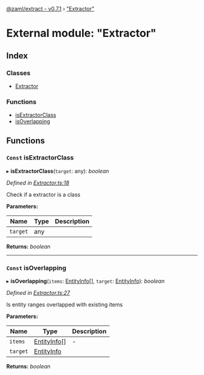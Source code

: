 [@zaml/extract - v0.7.1](../README.md) › ["Extractor"](_extractor_.md)

# External module: "Extractor"

## Index

### Classes

* [Extractor](../classes/_extractor_.extractor.md)

### Functions

* [isExtractorClass](_extractor_.md#const-isextractorclass)
* [isOverlapping](_extractor_.md#const-isoverlapping)

## Functions

### `Const` isExtractorClass

▸ **isExtractorClass**(`target`: any): *boolean*

*Defined in [Extractor.ts:18](https://github.com/nexushubs/zaml-lang/blob/4389e8b/packages/zaml-extract/src/Extractor.ts#L18)*

Check if a extractor is a class

**Parameters:**

Name | Type | Description |
------ | ------ | ------ |
`target` | any |   |

**Returns:** *boolean*

___

### `Const` isOverlapping

▸ **isOverlapping**(`items`: [EntityInfo](../interfaces/_types_.entityinfo.md)[], `target`: [EntityInfo](../interfaces/_types_.entityinfo.md)): *boolean*

*Defined in [Extractor.ts:27](https://github.com/nexushubs/zaml-lang/blob/4389e8b/packages/zaml-extract/src/Extractor.ts#L27)*

Is entity ranges overlapped with existing items

**Parameters:**

Name | Type | Description |
------ | ------ | ------ |
`items` | [EntityInfo](../interfaces/_types_.entityinfo.md)[] | - |
`target` | [EntityInfo](../interfaces/_types_.entityinfo.md) |   |

**Returns:** *boolean*
